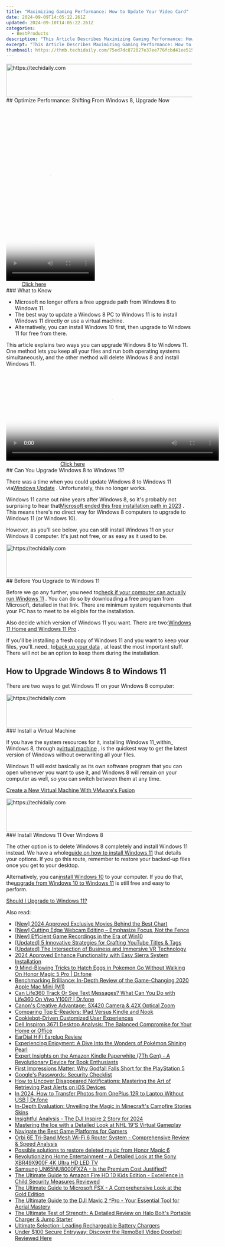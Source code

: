 ```yaml
---
title: "Maximizing Gaming Performance: How to Update Your Video Card"
date: 2024-09-09T14:05:22.261Z
updated: 2024-09-10T14:05:22.261Z
categories:
  - BestProducts
description: "This Article Describes Maximizing Gaming Performance: How to Update Your Video Card"
excerpt: "This Article Describes Maximizing Gaming Performance: How to Update Your Video Card"
thumbnail: https://thmb.techidaily.com/75ed7dc872027e37ee776fcbd41ee515ad71f0c8336694d98304c7450ff8c427.png
---
```


<!-- affiliate ads begin -->
<a href="https://appsumo.8odi.net/c/5597632/2130886/7443" target="_top" id="2130886">
  <img src="//a.impactradius-go.com/display-ad/7443-2130886" border="0" alt="https://techidaily.com" width="728" height="90"/>
</a>
<img height="0" width="0" src="https://appsumo.8odi.net/i/5597632/2130886/7443" style="position:absolute;visibility:hidden;" border="0" />
<!-- affiliate ads end -->
## Optimize Performance: Shifting From Windows 8, Upgrade Now
<!-- affiliate ads begin -->
<span id="1770544">
					<video width="240" height="480" style="cursor:pointer"
           poster="//a.impactradius-go.com/display-clicktoplayimage/1770544.png"
           onclick="if(!this.playClicked){this.play();this.setAttribute('controls',true);this.playClicked=true;}">
	   <source src="//a.impactradius-go.com/display-ad/20702-1770544">
	   <img src="//a.impactradius-go.com/display-clicktoplayimage/1770544.png" style="border: none; height: 100%; width: 100%; object-fit: contain">
	</video>
	<div style="width:150px;text-align:center"><a href="javascript:window.open(decodeURIComponent('https%3A%2F%2Ftokenmetrics.sjv.io%2Fc%2F5597632%2F1770544%2F20702'), '_blank');void(0);">Click here</a></div>
</span>
<img height="0" width="0" src="https://imp.pxf.io/i/5597632/1770544/20702" style="position:absolute;visibility:hidden;" border="0" />
<!-- affiliate ads end -->
### What to Know

* Microsoft no longer offers a free upgrade path from Windows 8 to Windows 11.
* The best way to update a Windows 8 PC to Windows 11 is to install Windows 11 directly or use a virtual machine.
* Alternatively, you can install Windows 10 first, then upgrade to Windows 11 for free from there.

 This article explains two ways you can upgrade Windows 8 to Windows 11\. One method lets you keep all your files and run both operating systems simultaneously, and the other method will delete Windows 8 and install Windows 11.

<!-- affiliate ads begin -->
<span id="1983539">
					<video width="576" height="240" style="cursor:pointer"
           poster="//a.impactradius-go.com/display-clicktoplayimage/1983539.png"
           onclick="if(!this.playClicked){this.play();this.setAttribute('controls',true);this.playClicked=true;}">
	   <source src="//a.impactradius-go.com/display-ad/22993-1983539">
	   <img src="//a.impactradius-go.com/display-clicktoplayimage/1983539.png" style="border: none; height: 100%; width: 100%; object-fit: contain">
	</video>
	<div style="width:360px;text-align:center"><a href="javascript:window.open(decodeURIComponent('https%3A%2F%2Fhomestyler.sjv.io%2Fc%2F5597632%2F1983539%2F22993'), '_blank');void(0);">Click here</a></div>
</span>
<img height="0" width="0" src="https://imp.pxf.io/i/5597632/1983539/22993" style="position:absolute;visibility:hidden;" border="0" />
<!-- affiliate ads end -->
## Can You Upgrade Windows 8 to Windows 11?

 There was a time when you could update Windows 8 to Windows 11 via[Windows Update](https://www.lifewire.com/what-is-windows-update-2624597) . Unfortunately, this no longer works.

 Windows 11 came out nine years after Windows 8, so it's probably not surprising to hear that[Microsoft ended this free installation path in 2023](https://devicepartner.microsoft.com/en-us/communications/comm-windows-ends-installation-path-for-free-windows-7-8-upgrade) . This means there's no direct way for Windows 8 computers to upgrade to Windows 11 (or Windows 10).

 However, as you'll see below, you can still install Windows 11 on your Windows 8 computer. It's just not free, or as easy as it used to be.

<!-- affiliate ads begin -->
<a href="https://ephamedtechinc.pxf.io/c/5597632/2136619/26400" target="_top" id="2136619">
  <img src="//a.impactradius-go.com/display-ad/26400-2136619" border="0" alt="https://techidaily.com" width="728" height="90"/>
</a>
<img height="0" width="0" src="https://ephamedtechinc.pxf.io/i/5597632/2136619/26400" style="position:absolute;visibility:hidden;" border="0" />
<!-- affiliate ads end -->
## Before You Upgrade to Windows 11

 Before we go any further, you need to[check if your computer can actually run Windows 11](https://www.lifewire.com/can-my-computer-run-windows-11-5207777) . You can do so by downloading a free program from Microsoft, detailed in that link. There are minimum system requirements that your PC has to meet to be eligible for the installation.

 Also decide which version of Windows 11 you want. There are two:[Windows 11 Home and Windows 11 Pro](https://www.lifewire.com/windows-11-home-vs-pro-7253738) .

 If you'll be installing a fresh copy of Windows 11 and you want to keep your files, you'll_need_ to[back up your data](https://www.lifewire.com/ways-to-back-up-your-data-2640426) , at least the most important stuff. There will not be an option to keep them during the installation.  

## How to Upgrade Windows 8 to Windows 11

 There are two ways to get Windows 11 on your Windows 8 computer:

<!-- affiliate ads begin -->
<a href="https://aidotcom.pxf.io/c/5597632/2129043/19576" target="_top" id="2129043">
  <img src="//a.impactradius-go.com/display-ad/19576-2129043" border="0" alt="https://techidaily.com" width="728" height="90"/>
</a>
<img height="0" width="0" src="https://aidotcom.pxf.io/i/5597632/2129043/19576" style="position:absolute;visibility:hidden;" border="0" />
<!-- affiliate ads end -->
### Install a Virtual Machine

 If you have the system resources for it, installing Windows 11_within_ Windows 8, through a[virtual machine](https://www.lifewire.com/virtual-machine-4147598) , is the quickest way to get the latest version of Windows without overwriting all your files.

 Windows 11 will exist basically as its own software program that you can open whenever you want to use it, and Windows 8 will remain on your computer as well, so you can switch between them at any time.

[Create a New Virtual Machine With VMware's Fusion](https://www.lifewire.com/create-new-virtual-machine-vmwares-fusion-2260218)

<!-- affiliate ads begin -->
<a href="https://ephamedtechinc.pxf.io/c/5597632/2137215/26400" target="_top" id="2137215">
  <img src="//a.impactradius-go.com/display-ad/26400-2137215" border="0" alt="https://techidaily.com" width="728" height="90"/>
</a>
<img height="0" width="0" src="https://ephamedtechinc.pxf.io/i/5597632/2137215/26400" style="position:absolute;visibility:hidden;" border="0" />
<!-- affiliate ads end -->
### Install Windows 11 Over Windows 8

 The other option is to delete Windows 8 completely and install Windows 11 instead. We have a whole[guide on how to install Windows 11](https://www.lifewire.com/install-windows-11-5221219) that details your options. If you go this route, remember to restore your backed-up files once you get to your desktop.

 Alternatively, you can[install Windows 10](https://www.lifewire.com/install-windows-10-on-new-hard-drive-5179214) to your computer. If you do that, the[upgrade from Windows 10 to Windows 11](https://www.lifewire.com/upgrade-windows-10-to-windows-11-5192946) is still free and easy to perform.

[Should I Upgrade to Windows 11?](https://www.lifewire.com/should-you-upgrade-to-windows-11-7153359)



<ins class="adsbygoogle"
     style="display:block"
     data-ad-format="autorelaxed"
     data-ad-client="ca-pub-7571918770474297"
     data-ad-slot="1223367746"></ins>



<ins class="adsbygoogle"
     style="display:block"
     data-ad-client="ca-pub-7571918770474297"
     data-ad-slot="8358498916"
     data-ad-format="auto"
     data-full-width-responsive="true"></ins>

<span class="atpl-alsoreadstyle">Also read:</span>
<div><ul>
<li><a href="https://facebook-record-videos.techidaily.com/new-2024-approved-exclusive-movies-behind-the-best-chart/"><u>[New] 2024 Approved Exclusive Movies Behind the Best Chart</u></a></li>
<li><a href="https://digital-screen-recording.techidaily.com/new-cutting-edge-webcam-editing-emphasize-focus-not-the-fence/"><u>[New] Cutting Edge Webcam Editing – Emphasize Focus, Not the Fence</u></a></li>
<li><a href="https://screen-capture.techidaily.com/new-efficient-game-recordings-in-the-era-of-win10/"><u>[New] Efficient Game Recordings in the Era of Win10</u></a></li>
<li><a href="https://youtube-videos.techidaily.com/updated-5-innovative-strategies-for-crafting-youtube-titles-and-tags/"><u>[Updated] 5 Innovative Strategies for Crafting YouTube Titles & Tags</u></a></li>
<li><a href="https://some-guidance.techidaily.com/updated-the-intersection-of-business-and-immersive-vr-technology/"><u>[Updated] The Intersection of Business and Immersive VR Technology</u></a></li>
<li><a href="https://fox-cloud.techidaily.com/2024-approved-enhance-functionality-with-easy-sierra-system-installation/"><u>2024 Approved Enhance Functionality with Easy Sierra System Installation</u></a></li>
<li><a href="https://pokemon-go-android.techidaily.com/9-mind-blowing-tricks-to-hatch-eggs-in-pokemon-go-without-walking-on-honor-magic-5-pro-drfone-by-drfone-virtual-android/"><u>9 Mind-Blowing Tricks to Hatch Eggs in Pokemon Go Without Walking On Honor Magic 5 Pro | Dr.fone</u></a></li>
<li><a href="https://buynow-info.techidaily.com/benchmarking-brilliance-in-depth-review-of-the-game-changing-2020-apple-mac-mini-m1/"><u>Benchmarking Brilliance: In-Depth Review of the Game-Changing 2020 Apple Mac Mini (M1)</u></a></li>
<li><a href="https://fake-location.techidaily.com/can-life360-track-or-see-text-messages-what-can-you-do-with-life360-on-vivo-y100i-drfone-by-drfone-virtual-android/"><u>Can Life360 Track Or See Text Messages? What Can You Do with Life360 On Vivo Y100i? | Dr.fone</u></a></li>
<li><a href="https://buynow-info.techidaily.com/canons-creative-advantage-sx420-camera-and-42x-optical-zoom/"><u>Canon's Creative Advantage: SX420 Camera & 42X Optical Zoom</u></a></li>
<li><a href="https://buynow-info.techidaily.com/comparing-top-e-readers-ipad-versus-kindle-and-nook/"><u>Comparing Top E-Readers: IPad Versus Kindle and Nook</u></a></li>
<li><a href="https://some-techniques.techidaily.com/cookiebot-driven-customized-user-experiences/"><u>Cookiebot-Driven Customized User Experiences</u></a></li>
<li><a href="https://buynow-info.techidaily.com/dell-inspiron-3671-desktop-analysis-the-balanced-compromise-for-your-home-or-office/"><u>Dell Inspiron 3671 Desktop Analysis: The Balanced Compromise for Your Home or Office</u></a></li>
<li><a href="https://buynow-info.techidaily.com/eardial-hifi-earplug-review/"><u>EarDial HiFi Earplug Review</u></a></li>
<li><a href="https://buynow-info.techidaily.com/experiencing-enjoyment-a-dive-into-the-wonders-of-pokemon-shining-pearl/"><u>Experiencing Enjoyment: A Dive Into the Wonders of Pokémon Shining Pearl</u></a></li>
<li><a href="https://buynow-info.techidaily.com/expert-insights-on-the-amazon-kindle-paperwhite-7th-gen-a-revolutionary-device-for-book-enthusiasts/"><u>Expert Insights on the Amazon Kindle Paperwhite (7Th Gen) - A Revolutionary Device for Book Enthusiasts</u></a></li>
<li><a href="https://buynow-info.techidaily.com/first-impressions-matter-why-godfall-falls-short-for-the-playstation-5/"><u>First Impressions Matter: Why Godfall Falls Short for the PlayStation 5</u></a></li>
<li><a href="https://buynow-info.techidaily.com/googles-passwords-security-checklist/"><u>Google's Passwords: Security Checklist</u></a></li>
<li><a href="https://tech-renaissance.techidaily.com/how-to-uncover-disappeared-notifications-mastering-the-art-of-retrieving-past-alerts-on-ios-devices/"><u>How to Uncover Disappeared Notifications: Mastering the Art of Retrieving Past Alerts on iOS Devices</u></a></li>
<li><a href="https://android-transfer.techidaily.com/in-2024-how-to-transfer-photos-from-oneplus-12r-to-laptop-without-usb-drfone-by-drfone-transfer-from-android-transfer-from-android/"><u>In 2024, How to Transfer Photos from OnePlus 12R to Laptop Without USB | Dr.fone</u></a></li>
<li><a href="https://buynow-info.techidaily.com/in-depth-evaluation-unveiling-the-magic-in-minecrafts-campfire-stories-skins/"><u>In-Depth Evaluation: Unveiling the Magic in Minecraft's Campfire Stories Skins</u></a></li>
<li><a href="https://fox-friendly.techidaily.com/insightful-analysis-the-dji-inspire-2-story-for-2024/"><u>Insightful Analysis - The DJI Inspire 2 Story for 2024</u></a></li>
<li><a href="https://buynow-info.techidaily.com/mastering-the-ice-with-a-detailed-look-at-nhl-19s-virtual-gameplay/"><u>Mastering the Ice with a Detailed Look at NHL 19'S Virtual Gameplay</u></a></li>
<li><a href="https://buynow-info.techidaily.com/navigate-the-best-game-platforms-for-gamers/"><u>Navigate the Best Game Platforms for Gamers</u></a></li>
<li><a href="https://buynow-info.techidaily.com/orbi-6e-tri-band-mesh-wi-fi-6-router-system-comprehensive-review-and-speed-analysis/"><u>Orbi 6E Tri-Band Mesh Wi-Fi 6 Router System - Comprehensive Review & Speed Analysis</u></a></li>
<li><a href="https://review-topics.techidaily.com/possible-solutions-to-restore-deleted-music-from-honor-magic-6-by-fonelab-android-recover-music/"><u>Possible solutions to restore deleted music from Honor Magic 6</u></a></li>
<li><a href="https://buynow-info.techidaily.com/revolutionizing-home-entertainment-a-detailed-look-at-the-sony-xbr49x900f-4k-ultra-hd-led-tv/"><u>Revolutionizing Home Entertainment - A Detailed Look at the Sony XBR49X900F 4K Ultra HD LED TV</u></a></li>
<li><a href="https://buynow-info.techidaily.com/samsung-un65nu8000fxza-is-the-premium-cost-justified/"><u>Samsung UN65NU8000FXZA - Is the Premium Cost Justified?</u></a></li>
<li><a href="https://buynow-info.techidaily.com/the-ultimate-guide-to-amazon-fire-hd-10-kids-edition-excellence-in-child-security-measures-reviewed/"><u>The Ultimate Guide to Amazon Fire HD 10 Kids Edition - Excellence in Child Security Measures Reviewed</u></a></li>
<li><a href="https://buynow-info.techidaily.com/the-ultimate-guide-to-microsoft-fsx-a-comprehensive-look-at-the-gold-edition/"><u>The Ultimate Guide to Microsoft FSX - A Comprehensive Look at the Gold Edition</u></a></li>
<li><a href="https://buynow-info.techidaily.com/the-ultimate-guide-to-the-dji-mavic-2-pro-your-essential-tool-for-aerial-mastery/"><u>The Ultimate Guide to the DJI Mavic 2 ^Pro - Your Essential Tool for Aerial Mastery</u></a></li>
<li><a href="https://buynow-info.techidaily.com/the-ultimate-test-of-strength-a-detailed-review-on-halo-bolts-portable-charger-and-jump-starter/"><u>The Ultimate Test of Strength: A Detailed Review on Halo Bolt's Portable Charger & Jump Starter</u></a></li>
<li><a href="https://buynow-info.techidaily.com/ultimate-selection-leading-rechargeable-battery-chargers/"><u>Ultimate Selection: Leading Rechargeable Battery Chargers</u></a></li>
<li><a href="https://buynow-info.techidaily.com/under-100-secure-entryway-discover-the-remobell-video-doorbell-reviewed-here/"><u>Under $100 Secure Entryway: Discover the RemoBell Video Doorbell Reviewed Here</u></a></li>
</ul></div>
